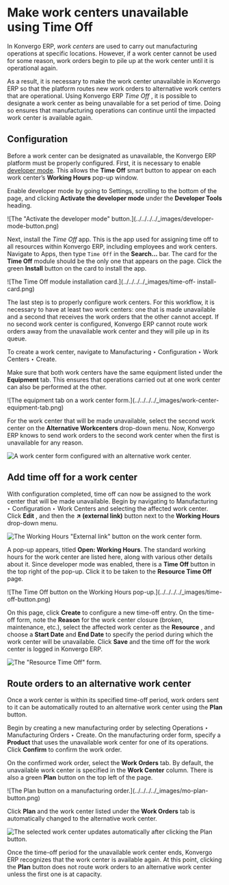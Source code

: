 # Make work centers unavailable using Time Off

In Konvergo ERP, _work centers_ are used to carry out manufacturing operations at
specific locations. However, if a work center cannot be used for some reason,
work orders begin to pile up at the work center until it is operational again.

As a result, it is necessary to make the work center unavailable in Konvergo ERP so
that the platform routes new work orders to alternative work centers that are
operational. Using Konvergo ERP _Time Off_ , it is possible to designate a work center
as being unavailable for a set period of time. Doing so ensures that
manufacturing operations can continue until the impacted work center is
available again.

## Configuration

Before a work center can be designated as unavailable, the Konvergo ERP platform must
be properly configured. First, it is necessary to enable [developer
mode](../../../general/developer_mode#developer-mode). This allows the
**Time Off** smart button to appear on each work center’s **Working Hours**
pop-up window.

Enable developer mode by going to Settings, scrolling to the bottom of the
page, and clicking **Activate the developer mode** under the **Developer
Tools** heading.

![The "Activate the developer mode" button.](../../../../_images/developer-
mode-button.png)

Next, install the _Time Off_ app. This is the app used for assigning time off
to all resources within Konvergo ERP, including employees and work centers. Navigate
to Apps, then type `Time Off` in the **Search…** bar. The card for the **Time
Off** module should be the only one that appears on the page. Click the green
**Install** button on the card to install the app.

![The Time Off module installation card.](../../../../_images/time-off-
install-card.png)

The last step is to properly configure work centers. For this workflow, it is
necessary to have at least two work centers: one that is made unavailable and
a second that receives the work orders that the other cannot accept. If no
second work center is configured, Konvergo ERP cannot route work orders away from the
unavailable work center and they will pile up in its queue.

To create a work center, navigate to Manufacturing ‣ Configuration ‣ Work
Centers ‣ Create.

Make sure that both work centers have the same equipment listed under the
**Equipment** tab. This ensures that operations carried out at one work center
can also be performed at the other.

![The equipment tab on a work center form.](../../../../_images/work-center-
equipment-tab.png)

For the work center that will be made unavailable, select the second work
center on the **Alternative Workcenters** drop-down menu. Now, Konvergo ERP knows to
send work orders to the second work center when the first is unavailable for
any reason.

![A work center form configured with an alternative work
center.](../../../../_images/alternative-work-center-selection.png)

## Add time off for a work center

With configuration completed, time off can now be assigned to the work center
that will be made unavailable. Begin by navigating to Manufacturing ‣
Configuration ‣ Work Centers and selecting the affected work center. Click
**Edit** , and then the **↗ (external link)** button next to the **Working
Hours** drop-down menu.

![The Working Hours "External link" button on the work center
form.](../../../../_images/working-hours-button.png)

A pop-up appears, titled **Open: Working Hours**. The standard working hours
for the work center are listed here, along with various other details about
it. Since developer mode was enabled, there is a **Time Off** button in the
top right of the pop-up. Click it to be taken to the **Resource Time Off**
page.

![The Time Off button on the Working Hours pop-up.](../../../../_images/time-
off-button.png)

On this page, click **Create** to configure a new time-off entry. On the time-
off form, note the **Reason** for the work center closure (broken,
maintenance, etc.), select the affected work center as the **Resource** , and
choose a **Start Date** and **End Date** to specify the period during which
the work center will be unavailable. Click **Save** and the time off for the
work center is logged in Konvergo ERP.

![The "Resource Time Off" form.](../../../../_images/time-off-form.png)

## Route orders to an alternative work center

Once a work center is within its specified time-off period, work orders sent
to it can be automatically routed to an alternative work center using the
**Plan** button.

Begin by creating a new manufacturing order by selecting Operations ‣
Manufacturing Orders ‣ Create. On the manufacturing order form, specify a
**Product** that uses the unavailable work center for one of its operations.
Click **Confirm** to confirm the work order.

On the confirmed work order, select the **Work Orders** tab. By default, the
unavailable work center is specified in the **Work Center** column. There is
also a green **Plan** button on the top left of the page.

![The Plan button on a manufacturing order.](../../../../_images/mo-plan-
button.png)

Click **Plan** and the work center listed under the **Work Orders** tab is
automatically changed to the alternative work center.

![The selected work center updates automatically after clicking the Plan
button.](../../../../_images/work-center-planning.png)

Once the time-off period for the unavailable work center ends, Konvergo ERP recognizes
that the work center is available again. At this point, clicking the **Plan**
button does not route work orders to an alternative work center unless the
first one is at capacity.

